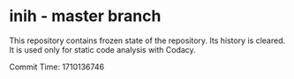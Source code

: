 # inih - master branch

This repository contains frozen state of the repository.
Its history is cleared. It is used only for static code
analysis with Codacy.

Commit Time: 1710136746